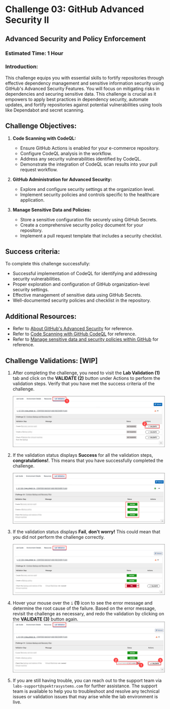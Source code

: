 # Challenge 03: GitHub Advanced Security II

## Advanced Security and Policy Enforcement

### Estimated Time: 1 Hour

### Introduction:
This challenge equips you with essential skills to fortify repositories through effective dependency management and sensitive information security using GitHub's Advanced Security Features. You will focus on mitigating risks in dependencies and securing sensitive data. This challenge is crucial as it empowers to apply best practices in dependency security, automate updates, and fortify repositories against potential vulnerabilities using tools like Dependabot and secret scanning.

## Challenge Objectives:

1. **Code Scanning with CodeQL:**
   - Ensure GitHub Actions is enabled for your e-commerce repository.
   - Configure CodeQL analysis in the workflow.
   - Address any security vulnerabilities identified by CodeQL.
   - Demonstrate the integration of CodeQL scan results into your pull request workflow.

2. **GitHub Administration for Advanced Security:**

   -  Explore and configure security settings at the organization level.
   -  Implement security policies and controls specific to the healthcare application.
  
3. **Manage Sensitive Data and Policies:**
   - Store a sensitive configuration file securely using GitHub Secrets.
   - Create a comprehensive security policy document for your repository.
   - Implement a pull request template that includes a security checklist.
  
## Success criteria:
To complete this challenge successfully:

- Successful implementation of CodeQL for identifying and addressing security vulnerabilities.
- Proper exploration and configuration of GitHub organization-level security settings.
- Effective management of sensitive data using GitHub Secrets.
- Well-documented security policies and checklist in the repository.

## Additional Resources:

- Refer to [About GitHub's Advanced Security](https://docs.github.com/en/code-security/code-scanning/introduction-to-code-scanning/about-code-scanning-with-codeql) for reference.
- Refer to [Code Scanning with GitHub CodeQL](https://learn.microsoft.com/en-us/training/modules/code-scanning-with-github-codeql/) for reference.
- Refer to [Manage sensitive data and security policies within GitHub](https://learn.microsoft.com/en-us/training/modules/manage-sensitive-data-security-policies/) for reference.

## Challenge Validations: [WIP]

1. After completing the challenge, you need to visit the **Lab Validation (1)** tab and click on the **VALIDATE (2)** button under Actions to perform the validation steps. Verify that you have met the success criteria of the challenge. 
 
    ![](../media/validate01.png "Validation")
 
1. If the validation status displays **Success** for all the validation steps, **congratulations!**. This means that you have successfully completed the challenge.
 
     ![](../media/validate02.png "Validation")
1. If the validation status displays **Fail**, **don't worry!** This could mean that you did not perform the challenge correctly.
 
     ![](../media/validate03.png "Validation")
 
1. Hover your mouse over the `i` **(1)** icon to see the error message and determine the root cause of the failure. Based on the error message, revisit the challenge as necessary, and redo the validation by clicking on the **VALIDATE (3)** button again.
     ![](../media/validate04.png "Validation")
 
1. If you are still having trouble, you can reach out to the support team via `labs-support@spektrasystems.com` for further assistance. The support team is available to help you to troubleshoot and resolve any technical issues or validation issues that may arise while the lab environment is live.
